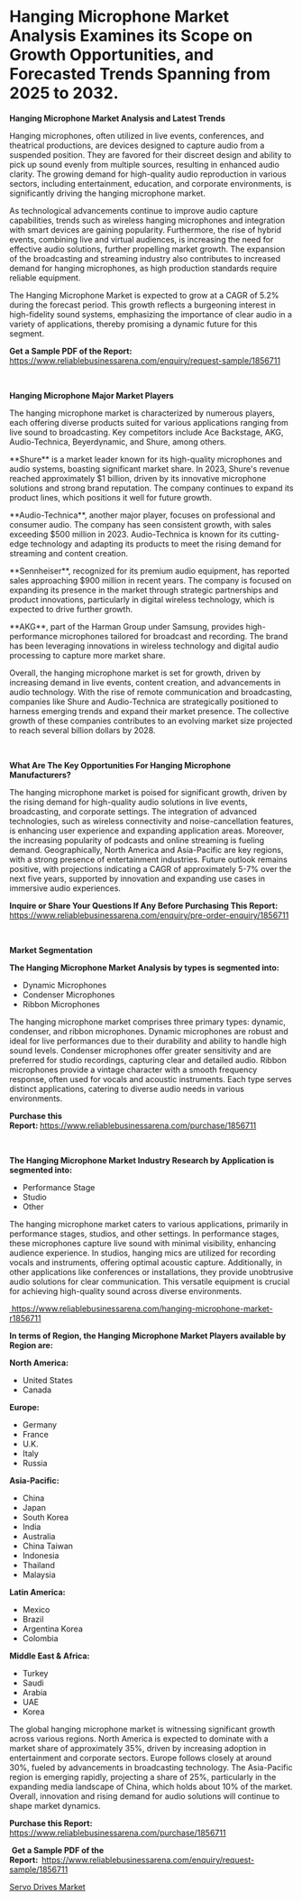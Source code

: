 <p><h1>Hanging Microphone Market Analysis Examines its Scope on Growth Opportunities, and Forecasted Trends Spanning from 2025 to 2032.</h1></p><p><strong>Hanging Microphone Market Analysis and Latest Trends</strong></p>
<p><p>Hanging microphones, often utilized in live events, conferences, and theatrical productions, are devices designed to capture audio from a suspended position. They are favored for their discreet design and ability to pick up sound evenly from multiple sources, resulting in enhanced audio clarity. The growing demand for high-quality audio reproduction in various sectors, including entertainment, education, and corporate environments, is significantly driving the hanging microphone market.</p><p>As technological advancements continue to improve audio capture capabilities, trends such as wireless hanging microphones and integration with smart devices are gaining popularity. Furthermore, the rise of hybrid events, combining live and virtual audiences, is increasing the need for effective audio solutions, further propelling market growth. The expansion of the broadcasting and streaming industry also contributes to increased demand for hanging microphones, as high production standards require reliable equipment.</p><p>The Hanging Microphone Market is expected to grow at a CAGR of 5.2% during the forecast period. This growth reflects a burgeoning interest in high-fidelity sound systems, emphasizing the importance of clear audio in a variety of applications, thereby promising a dynamic future for this segment.</p></p>
<p><strong>Get a Sample PDF of the Report:&nbsp;</strong> <a href="https://www.reliablebusinessarena.com/enquiry/request-sample/1856711?utm_campaign=2262&utm_medium=2&utm_source=Github&utm_content=ia&utm_term=11022025&utm_id=hanging-microphone">https://www.reliablebusinessarena.com/enquiry/request-sample/1856711</a></p>
<p>&nbsp;</p>
<p><strong>Hanging Microphone Major Market Players</strong></p>
<p><p>The hanging microphone market is characterized by numerous players, each offering diverse products suited for various applications ranging from live sound to broadcasting. Key competitors include Ace Backstage, AKG, Audio-Technica, Beyerdynamic, and Shure, among others.</p><p>**Shure** is a market leader known for its high-quality microphones and audio systems, boasting significant market share. In 2023, Shure's revenue reached approximately $1 billion, driven by its innovative microphone solutions and strong brand reputation. The company continues to expand its product lines, which positions it well for future growth.</p><p>**Audio-Technica**, another major player, focuses on professional and consumer audio. The company has seen consistent growth, with sales exceeding $500 million in 2023. Audio-Technica is known for its cutting-edge technology and adapting its products to meet the rising demand for streaming and content creation.</p><p>**Sennheiser**, recognized for its premium audio equipment, has reported sales approaching $900 million in recent years. The company is focused on expanding its presence in the market through strategic partnerships and product innovations, particularly in digital wireless technology, which is expected to drive further growth.</p><p>**AKG**, part of the Harman Group under Samsung, provides high-performance microphones tailored for broadcast and recording. The brand has been leveraging innovations in wireless technology and digital audio processing to capture more market share.</p><p>Overall, the hanging microphone market is set for growth, driven by increasing demand in live events, content creation, and advancements in audio technology. With the rise of remote communication and broadcasting, companies like Shure and Audio-Technica are strategically positioned to harness emerging trends and expand their market presence. The collective growth of these companies contributes to an evolving market size projected to reach several billion dollars by 2028.</p></p>
<p>&nbsp;</p>
<p><strong>What Are The Key Opportunities For Hanging Microphone Manufacturers?</strong></p>
<p><p>The hanging microphone market is poised for significant growth, driven by the rising demand for high-quality audio solutions in live events, broadcasting, and corporate settings. The integration of advanced technologies, such as wireless connectivity and noise-cancellation features, is enhancing user experience and expanding application areas. Moreover, the increasing popularity of podcasts and online streaming is fueling demand. Geographically, North America and Asia-Pacific are key regions, with a strong presence of entertainment industries. Future outlook remains positive, with projections indicating a CAGR of approximately 5-7% over the next five years, supported by innovation and expanding use cases in immersive audio experiences.</p></p>
<p><strong>Inquire or Share Your Questions If Any Before Purchasing This Report:</strong> <a href="https://www.reliablebusinessarena.com/enquiry/pre-order-enquiry/1856711?utm_campaign=2262&utm_medium=2&utm_source=Github&utm_content=ia&utm_term=11022025&utm_id=hanging-microphone">https://www.reliablebusinessarena.com/enquiry/pre-order-enquiry/1856711</a></p>
<p>&nbsp;</p>
<p><strong>Market Segmentation</strong></p>
<p><strong>The Hanging Microphone Market Analysis by types is segmented into:</strong></p>
<p><ul><li>Dynamic Microphones</li><li>Condenser Microphones</li><li>Ribbon Microphones</li></ul></p>
<p><p>The hanging microphone market comprises three primary types: dynamic, condenser, and ribbon microphones. Dynamic microphones are robust and ideal for live performances due to their durability and ability to handle high sound levels. Condenser microphones offer greater sensitivity and are preferred for studio recordings, capturing clear and detailed audio. Ribbon microphones provide a vintage character with a smooth frequency response, often used for vocals and acoustic instruments. Each type serves distinct applications, catering to diverse audio needs in various environments.</p></p>
<p><strong>Purchase this Report:&nbsp;</strong><a href="https://www.reliablebusinessarena.com/purchase/1856711?utm_campaign=2262&utm_medium=2&utm_source=Github&utm_content=ia&utm_term=11022025&utm_id=hanging-microphone">https://www.reliablebusinessarena.com/purchase/1856711</a></p>
<p>&nbsp;</p>
<p><strong>The Hanging Microphone Market Industry Research by Application is segmented into:</strong></p>
<p><ul><li>Performance Stage</li><li>Studio</li><li>Other</li></ul></p>
<p><p>The hanging microphone market caters to various applications, primarily in performance stages, studios, and other settings. In performance stages, these microphones capture live sound with minimal visibility, enhancing audience experience. In studios, hanging mics are utilized for recording vocals and instruments, offering optimal acoustic capture. Additionally, in other applications like conferences or installations, they provide unobtrusive audio solutions for clear communication. This versatile equipment is crucial for achieving high-quality sound across diverse environments.</p></p>
<p><a href="https://www.reliablebusinessarena.com/hanging-microphone-market-r1856711?utm_campaign=2262&utm_medium=2&utm_source=Github&utm_content=ia&utm_term=11022025&utm_id=hanging-microphone">&nbsp;https://www.reliablebusinessarena.com/hanging-microphone-market-r1856711</a></p>
<p><strong>In terms of Region, the Hanging Microphone Market Players available by Region are:</strong></p>
<p>
    <p> <strong> North America: </strong>
        <ul>
            <li>United States</li>
            <li>Canada</li>
        </ul>
        </p> 
    <p> <strong> Europe: </strong>
        <ul>
            <li>Germany</li>
            <li>France</li>
            <li>U.K.</li>
            <li>Italy</li>
            <li>Russia</li>
        </ul>
        </p> 
    <p> <strong> Asia-Pacific: </strong>
        <ul>
            <li>China</li>
            <li>Japan</li>
            <li>South Korea</li>
            <li>India</li>
            <li>Australia</li>
            <li>China Taiwan</li>
            <li>Indonesia</li>
            <li>Thailand</li>
            <li>Malaysia</li>
        </ul>
        </p> 
    <p> <strong> Latin America: </strong>
        <ul>
            <li>Mexico</li>
            <li>Brazil</li>
            <li>Argentina Korea</li>
            <li>Colombia</li>
        </ul>
        </p> 
    <p> <strong> Middle East & Africa: </strong>
        <ul>
            <li>Turkey</li>
            <li>Saudi</li>
            <li>Arabia</li>
            <li>UAE</li>
            <li>Korea</li>
        </ul>
    </p>
    </p>
<p><p>The global hanging microphone market is witnessing significant growth across various regions. North America is expected to dominate with a market share of approximately 35%, driven by increasing adoption in entertainment and corporate sectors. Europe follows closely at around 30%, fueled by advancements in broadcasting technology. The Asia-Pacific region is emerging rapidly, projecting a share of 25%, particularly in the expanding media landscape of China, which holds about 10% of the market. Overall, innovation and rising demand for audio solutions will continue to shape market dynamics.</p></p>
<p><strong>Purchase this Report: </strong><a href="https://www.reliablebusinessarena.com/purchase/1856711?utm_campaign=2262&utm_medium=2&utm_source=Github&utm_content=ia&utm_term=11022025&utm_id=hanging-microphone">https://www.reliablebusinessarena.com/purchase/1856711</a></p>
<p>&nbsp;<strong>Get a Sample PDF of the Report:&nbsp;&nbsp;</strong><a href="https://www.reliablebusinessarena.com/enquiry/request-sample/1856711?utm_campaign=2262&utm_medium=2&utm_source=Github&utm_content=ia&utm_term=11022025&utm_id=hanging-microphone">https://www.reliablebusinessarena.com/enquiry/request-sample/1856711</a></p>
<p><strong></strong></p>
<p><p><a href="https://github.com/leopardmicheal7019/Market-Research-Report-List-1/blob/main/servo-drives-market.md?utm_campaign=2262&utm_medium=2&utm_source=Github&utm_content=ia&utm_term=11022025&utm_id=hanging-microphone">Servo Drives Market</a></p></p>